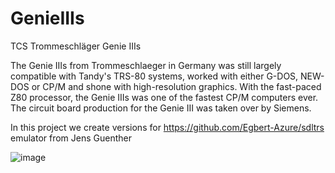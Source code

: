 # GenieIIIs
TCS Trommeschläger Genie IIIs

The Genie IIIs from Trommeschlaeger in Germany was still largely compatible with Tandy's TRS-80 systems, 
worked with either G-DOS, NEW-DOS or CP/M and shone with high-resolution graphics. 
With the fast-paced Z80 processor, the Genie IIIs was one of the fastest CP/M computers ever. 
The circuit board production for the Genie III was taken over by Siemens.

In this project we create versions for https://github.com/Egbert-Azure/sdltrs emulator from Jens Guenther

![image](https://user-images.githubusercontent.com/55332675/219800153-87168b70-fd9c-40e2-b4cf-b99ee3ae718b.png)
